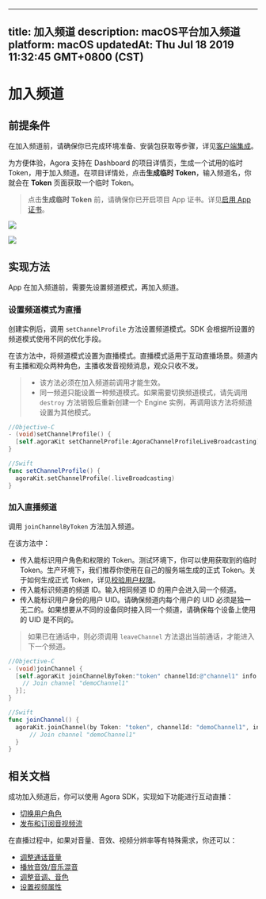 
---
title: 加入频道
description: macOS平台加入频道
platform: macOS
updatedAt: Thu Jul 18 2019 11:32:45 GMT+0800 (CST)
---
# 加入频道
## 前提条件

在加入频道前，请确保你已完成环境准备、安装包获取等步骤，详见[客户端集成](../../cn/Interactive%20Broadcast/mac_video.md)。

为方便体验，Agora 支持在 Dashboard 的项目详情页，生成一个试用的临时 Token，用于加入频道。在项目详情处，点击**生成临时 Token**，输入频道名，你就会在 **Token** 页面获取一个临时 Token。

> 点击**生成临时 Token** 前，请确保你已开启项目 App 证书。详见[启用 App 证书](#appcertificate)。

![](https://web-cdn.agora.io/docs-files/1562926292439)

![](https://web-cdn.agora.io/docs-files/1562926303571)


## 实现方法
App 在加入频道前，需要先设置频道模式，再加入频道。

### 设置频道模式为直播
创建实例后，调用 `setChannelProfile` 方法设置频道模式。SDK 会根据所设置的频道模式使用不同的优化手段。

在该方法中，将频道模式设置为直播模式。直播模式适用于互动直播场景。频道内有主播和观众两种角色，主播收发音视频消息，观众只收不发。

> - 该方法必须在加入频道前调用才能生效。
> - 同一频道只能设置一种频道模式。如果需要切换频道模式，请先调用 `destroy` 方法销毁后重新创建一个 Engine 实例，再调用该方法将频道设置为其他模式。

```objective-c
//Objective-C
- (void)setChannelProfile() {
  [self.agoraKit setChannelProfile:AgoraChannelProfileLiveBroadcasting]
}
```

```swift
//Swift
func setChannelProfile() {
  agoraKit.setChannelProfile(.liveBroadcasting)
}
```

### 加入直播频道
调用 `joinChannelByToken` 方法加入频道。

在该方法中：

- 传入能标识用户角色和权限的 Token。测试环境下，你可以使用获取到的临时 Token。生产环境下，我们推荐你使用在自己的服务端生成的正式 Token。关于如何生成正式 Token，详见[校验用户权限](../../cn/Interactive%20Broadcast/token.md)。
- 传入能标识频道的频道 ID。输入相同频道 ID 的用户会进入同一个频道。
- 传入能标识用户身份的用户 UID。请确保频道内每个用户的 UID 必须是独一无二的。如果想要从不同的设备同时接入同一个频道，请确保每个设备上使用的 UID 是不同的。

> 如果已在通话中，则必须调用 `leaveChannel` 方法退出当前通话，才能进入下一个频道。

```objective-c
//Objective-C
- (void)joinChannel {
  [self.agoraKit joinChannelByToken:"token" channelId:@"channel1" info:nil uid:0 joinSuccess:^(NSString *channel, NSUInteger uid, NSInteger elapsed) {
    // Join channel "demoChannel1"
  }];
}
```

```swift
//Swift
func joinChannel() {
  agoraKit.joinChannel(by Token: "token", channelId: "demoChannel1", info:nil, uid:0){[weak self] (sid, uid, elapsed) -> Void in
      // Join channel "demoChannel1"
  }
}
```

## 相关文档

成功加入频道后，你可以使用 Agora SDK，实现如下功能进行互动直播：

- [切换用户角色](../../cn/Interactive%20Broadcast/role_mac.md)
- [发布和订阅音视频流](../../cn/Interactive%20Broadcast/publish_mac_live.md)

在直播过程中，如果对音量、音效、视频分辨率等有特殊需求，你还可以：

- [调整通话音量](../../cn/Interactive%20Broadcast/volume_mac.md)
- [播放音效/音乐混音](../../cn/Interactive%20Broadcast/effect_mixing_mac.md)
- [调整音调、音色](../../cn/Interactive%20Broadcast/voice_effect_mac.md)
- [设置视频属性](../../cn/Interactive%20Broadcast/videoProfile_mac.md)
